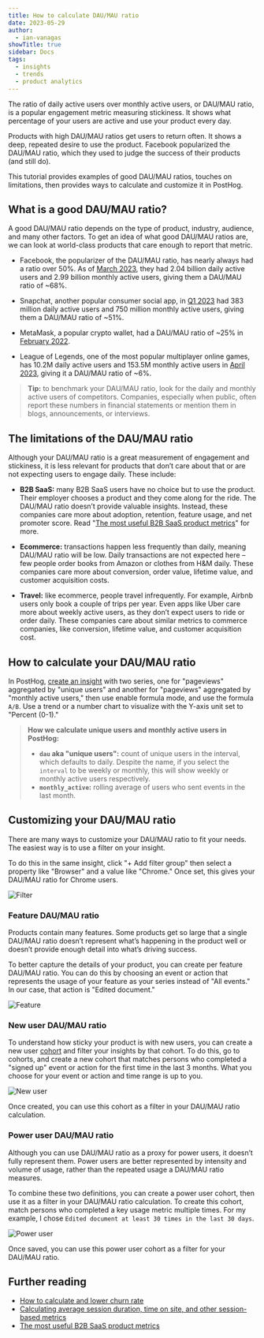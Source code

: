 ```yaml
---
title: How to calculate DAU/MAU ratio
date: 2023-05-29
author:
  - ian-vanagas
showTitle: true
sidebar: Docs
tags:
  - insights
  - trends
  - product analytics
---
```


The ratio of daily active users over monthly active users, or DAU/MAU ratio, is a popular engagement metric measuring stickiness. It shows what percentage of your users are active and use your product every day.

Products with high DAU/MAU ratios get users to return often. It shows a deep, repeated desire to use the product. Facebook popularized the DAU/MAU ratio, which they used to judge the success of their products (and still do).

This tutorial provides examples of good DAU/MAU ratios, touches on limitations, then provides ways to calculate and customize it in PostHog.

## What is a good DAU/MAU ratio?

A good DAU/MAU ratio depends on the type of product, industry, audience, and many other factors. To get an idea of what good DAU/MAU ratios are, we can look at world-class products that care enough to report that metric.

- Facebook, the popularizer of the DAU/MAU ratio, has nearly always had a ratio over 50%. As of [March 2023](https://investor.fb.com/investor-news/press-release-details/2023/Meta-Reports-First-Quarter-2023-Results/default.aspx), they had 2.04 billion daily active users and 2.99 billion monthly active users, giving them a DAU/MAU ratio of ~68%.

- Snapchat, another popular consumer social app, in [Q1 2023](https://s25.q4cdn.com/442043304/files/doc_financials/2023/q1/Snap-Inc-Q1-2023-Transcript.pdf) had 383 million daily active users and 750 million monthly active users, giving them a DAU/MAU ratio of ~51%.

- MetaMask, a popular crypto wallet, had a DAU/MAU ratio of ~25% in [February 2022](https://twitter.com/ljin18/status/1494804595305959427?lang=en).

- League of Legends, one of the most popular multiplayer online games, has 10.2M daily active users and 153.5M monthly active users in [April 2023](https://activeplayer.io/league-of-legends/), giving it a DAU/MAU ratio of ~6%.

> **Tip:** to benchmark your DAU/MAU ratio, look for the daily and monthly active users of competitors. Companies, especially when public, often report these numbers in financial statements or mention them in blogs, announcements, or interviews.

## The limitations of the DAU/MAU ratio

Although your DAU/MAU ratio is a great measurement of engagement and stickiness, it is less relevant for products that don’t care about that or are not expecting users to engage daily. These include:

- **B2B SaaS:** many B2B SaaS users have no choice but to use the product. Their employer chooses a product and they come along for the ride. The DAU/MAU ratio doesn’t provide valuable insights. Instead, these companies care more about adoption, retention, feature usage, and net promoter score. Read "[The most useful B2B SaaS product metrics](/blog/b2b-saas-product-metrics)" for more.

- **Ecommerce:** transactions happen less frequently than daily, meaning DAU/MAU ratio will be low. Daily transactions are not expected here – few people order books from Amazon or clothes from H&M daily. These companies care more about conversion, order value, lifetime value, and customer acquisition costs.

- **Travel:** like ecommerce, people travel infrequently. For example, Airbnb users only book a couple of trips per year. Even apps like Uber care more about weekly active users, as they don’t expect users to ride or order daily. These companies care about similar metrics to commerce companies, like conversion, lifetime value, and customer acquisition cost.

## How to calculate your DAU/MAU ratio

In PostHog, [create an insight](https://app.posthog.com/insights/new) with two series, one for "pageviews" aggregated by "unique users" and another for "pageviews" aggregated by "monthly active users," then use enable formula mode, and use the formula `A/B`. Use a trend or a number chart to visualize with the Y-axis unit set to "Percent (0-1)."

<ProductScreenshot
    imageLight="https://res.cloudinary.com/dmukukwp6/image/upload/v1714686352/posthog.com/contents/images/tutorials/dau-mau-ratio/dau-mau-light2.png" 
    imageDark="https://res.cloudinary.com/dmukukwp6/image/upload/v1714686352/posthog.com/contents/images/tutorials/dau-mau-ratio/dau-mau-dark2.png"
    alt="DAU/MAU ratio in PostHog" 
    classes="rounded"
/>

> **How we calculate unique users and monthly active users in PostHog:**
> - **`dau` aka "unique users":** count of unique users in the interval, which defaults to daily. Despite the name, if you select the `interval` to be weekly or monthly, this will show weekly or monthly active users respectively.
> - **`monthly_active`:** rolling average of users who sent events in the last month.

## Customizing your DAU/MAU ratio

There are many ways to customize your DAU/MAU ratio to fit your needs. The easiest way is to use a filter on your insight.

To do this in the same insight, click "+ Add filter group" then select a property like "Browser" and a value like "Chrome." Once set, this gives your DAU/MAU ratio for Chrome users.

![Filter](https://res.cloudinary.com/dmukukwp6/image/upload/v1710055416/posthog.com/contents/images/tutorials/dau-mau-ratio/filter.png)

### Feature DAU/MAU ratio

Products contain many features. Some products get so large that a single DAU/MAU ratio doesn’t represent what’s happening in the product well or doesn’t provide enough detail into what’s driving success.

To better capture the details of your product, you can create per feature DAU/MAU ratio. You can do this by choosing an event or action that represents the usage of your feature as your series instead of "All events." In our case, that action is "Edited document."

![Feature](https://res.cloudinary.com/dmukukwp6/image/upload/v1710055416/posthog.com/contents/images/tutorials/dau-mau-ratio/action.png)

### New user DAU/MAU ratio

To understand how sticky your product is with new users, you can create a new user [cohort](/docs/data/cohorts) and filter your insights by that cohort. To do this, go to cohorts, and create a new cohort that matches persons who completed a "signed up" event or action for the first time in the last 3 months. What you choose for your event or action and time range is up to you.

![New user](https://res.cloudinary.com/dmukukwp6/image/upload/v1710055416/posthog.com/contents/images/tutorials/dau-mau-ratio/new.png)

Once created, you can use this cohort as a filter in your DAU/MAU ratio calculation.

### Power user DAU/MAU ratio

Although you can use DAU/MAU ratio as a proxy for power users, it doesn’t fully represent them. Power users are better represented by intensity and volume of usage, rather than the repeated usage a DAU/MAU ratio measures.

To combine these two definitions, you can create a power user cohort, then use it as a filter in your DAU/MAU ratio calculation. To create this cohort, match persons who completed a key usage metric multiple times. For my example, I chose `Edited document at least 30 times in the last 30 days`.

![Power user](https://res.cloudinary.com/dmukukwp6/image/upload/v1710055416/posthog.com/contents/images/tutorials/dau-mau-ratio/power.png)

Once saved, you can use this power user cohort as a filter for your DAU/MAU ratio.

## Further reading

- [How to calculate and lower churn rate](/tutorials/churn-rate)
- [Calculating average session duration, time on site, and other session-based metrics](/tutorials/session-metrics)
- [The most useful B2B SaaS product metrics](/blog/b2b-saas-product-metrics)

<NewsletterForm />